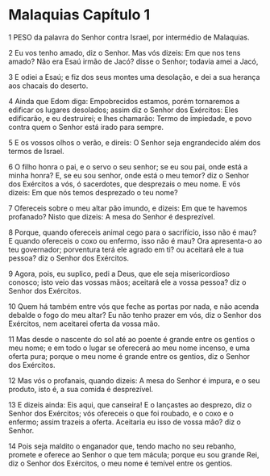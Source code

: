 # Malaquias Capítulo 1

1	PESO da palavra do Senhor contra Israel, por intermédio de Malaquias.

2	Eu vos tenho amado, diz o Senhor. Mas vós dizeis: Em que nos tens amado? Não era Esaú irmão de Jacó? disse o Senhor; todavia amei a Jacó,

3	E odiei a Esaú; e fiz dos seus montes uma desolação, e dei a sua herança aos chacais do deserto.

4	Ainda que Edom diga: Empobrecidos estamos, porém tornaremos a edificar os lugares desolados; assim diz o Senhor dos Exércitos: Eles edificarão, e eu destruirei; e lhes chamarão: Termo de impiedade, e povo contra quem o Senhor está irado para sempre.

5	E os vossos olhos o verão, e direis: O Senhor seja engrandecido além dos termos de Israel.

6	O filho honra o pai, e o servo o seu senhor; se eu sou pai, onde está a minha honra? E, se eu sou senhor, onde está o meu temor? diz o Senhor dos Exércitos a vós, ó sacerdotes, que desprezais o meu nome. E vós dizeis: Em que nós temos desprezado o teu nome?

7	Ofereceis sobre o meu altar pão imundo, e dizeis: Em que te havemos profanado? Nisto que dizeis: A mesa do Senhor é desprezível.

8	Porque, quando ofereceis animal cego para o sacrifício, isso não é mau? E quando ofereceis o coxo ou enfermo, isso não é mau? Ora apresenta-o ao teu governador; porventura terá ele agrado em ti? ou aceitará ele a tua pessoa? diz o Senhor dos Exércitos.

9	Agora, pois, eu suplico, pedi a Deus, que ele seja misericordioso conosco; isto veio das vossas mãos; aceitará ele a vossa pessoa? diz o Senhor dos Exércitos.

10	Quem há também entre vós que feche as portas por nada, e não acenda debalde o fogo do meu altar? Eu não tenho prazer em vós, diz o Senhor dos Exércitos, nem aceitarei oferta da vossa mão.

11	Mas desde o nascente do sol até ao poente é grande entre os gentios o meu nome; e em todo o lugar se oferecerá ao meu nome incenso, e uma oferta pura; porque o meu nome é grande entre os gentios, diz o Senhor dos Exércitos.

12	Mas vós o profanais, quando dizeis: A mesa do Senhor é impura, e o seu produto, isto é, a sua comida é desprezível.

13	E dizeis ainda: Eis aqui, que canseira! E o lançastes ao desprezo, diz o Senhor dos Exércitos; vós ofereceis o que foi roubado, e o coxo e o enfermo; assim trazeis a oferta. Aceitaria eu isso de vossa mão? diz o Senhor.

14	Pois seja maldito o enganador que, tendo macho no seu rebanho, promete e oferece ao Senhor o que tem mácula; porque eu sou grande Rei, diz o Senhor dos Exércitos, o meu nome é temível entre os gentios.

